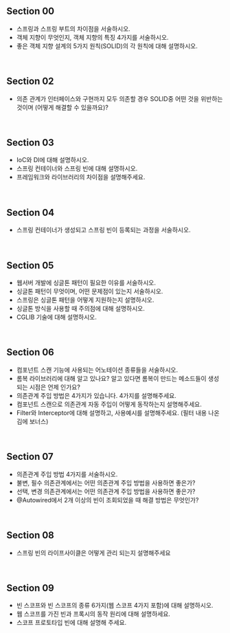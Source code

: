 ## Section 00
- 스프링과 스프링 부트의 차이점을 서술하시오.
- 객체 지향이 무엇인지, 객체 지향의 특징 4가지를 서술하시오.
- 좋은 객체 지향 설계의 5가지 원칙(SOLID)의 각 원칙에 대해 설명하시오.

<br>

## Section 02
- 의존 관계가 인터페이스와 구현까지 모두 의존할 경우 SOLID중 어떤 것을 위반하는 것이며 (어떻게 해결할 수 있을까요)?

<br>

## Section 03
- IoC와 DI에 대해 설명하시오.
- 스프링 컨테이너와 스프링 빈에 대해 설명하시오.
- 프레임워크와 라이브러리의 차이점을 설명해주세요.

<br>

## Section 04
- 스프링 컨테이너가 생성되고 스프링 빈이 등록되는 과정을 서술하시오.

<br>

## Section 05
- 웹서버 개발에 싱글톤 패턴이 필요한 이유를 서술하시오.
- 싱글톤 패턴이 무엇이며, 어떤 문제점이 있는지 서술하시오.
- 스프링은 싱글톤 패턴을 어떻게 지원하는지 설명하시오.
- 싱글톤 방식을 사용할 때 주의점에 대해 설명하시오.
- CGLIB 기술에 대해 설명하시오.

<br>

## Section 06
- 컴포넌트 스캔 기능에 사용되는 어노테이션 종류들을 서술하시오.
- 롬복 라이브러리에 대해 알고 있나요? 알고 있다면 롬복이 만드는 메소드들이 생성되는 시점은 언제 인가요?
- 의존관계 주입 방법은 4가지가 있습니다. 4가지를 설명해주세요.
- 컴포넌트 스캔으로 의존관게 자동 주입이 어떻게 동작하는지 설명해주세요.
- Filter와 Interceptor에 대해 설명하고, 사용예시를 설명해주세요. (필터 내용 나온김에 보너스)

<br>

## Section 07
- 의존관계 주입 방법 4가지를 서술하시오.
- 불변, 필수 의존관계에서는 어떤 의존관계 주입 방법을 사용하면 좋은가?
- 선택, 변경 의존관계에서는 어떤 의존관계 주입 방법을 사용하면 좋은가?
- @Autowired에서 2개 이상의 빈이 조회되었을 때 해결 방법은 무엇인가?

<br>

## Section 08
- 스프링 빈의 라이프사이클은 어떻게 관리 되는지 설명해주세요

<br>

## Section 09
- 빈 스코프와 빈 스코프의 종류 6가지(웹 스코프 4가지 포함)에 대해 설명하시오.
- 웹 스코프를 가진 빈과 프록시의 동작 원리에 대해 설명하세요.
- 스코프 프로토타입 빈에 대해 설명해 주세요.

